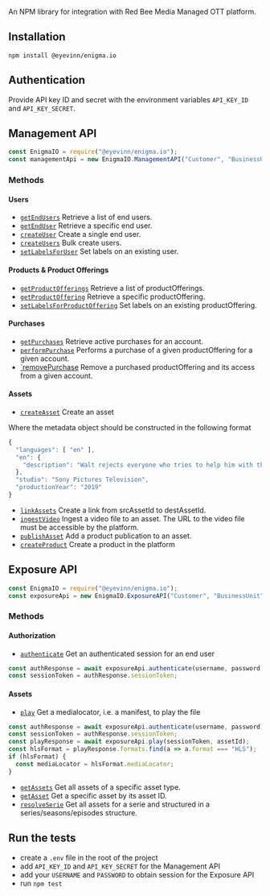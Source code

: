 An NPM library for integration with Red Bee Media Managed OTT platform.

## Installation

```
npm install @eyevinn/enigma.io
```

## Authentication

Provide API key ID and secret with the environment variables `API_KEY_ID` and `API_KEY_SECRET`.

## Management API

```js
const EnigmaIO = require("@eyevinn/enigma.io");
const managementApi = new EnigmaIO.ManagementAPI("Customer", "BusinessUnit");
```

### Methods

#### Users

- [`getEndUsers`](src/api/mgmt.js#L25) Retrieve a list of end users.
- [`getEndUser`](src/api/mgmt.js#L35) Retrieve a specific end user.
- [`createUser`](src/api/mgmt.js#L44) Create a single end user.
- [`createUsers`](src/api/mgmt.js#L56) Bulk create users.
- [`setLabelsForUser`](src/api/mgmt.js#L66) Set labels on an existing user.

#### Products & Product Offerings

- [`getProductOfferings`](src/api/mgmt.js#L78) Retrieve a list of productOfferings.
- [`getProductOffering`](src/api/mgmt.js#L91) Retrieve a specific productOffering.
- [`setLabelsForProductOffering`](src/api/mgmt.js#L100) Set labels on an existing productOffering.

#### Purchases

- [`getPurchases`](src/api/mgmt.js#L110) Retrieve active purchases for an account.
- [`performPurchase`](src/api/mgmt.js#L119) Performs a purchase of a given productOffering for a given account.
- [`removePurchase](src/api/mgmt.js#L128) Remove a purchased productOffering and its access from a given account.

#### Assets

- [`createAsset`](src/api/mgmt.js#L137) Create an asset

Where the metadata object should be constructed in the following format
```js
{
  "languages": [ "en" ],
  "en": {
    "description": "Walt rejects everyone who tries to help him with the cancer. Jesse tries his best to create Walt's meth, with the help of an old friend."
  },
  "studio": "Sony Pictures Television",
  "productionYear": "2019"
}
```

- [`linkAssets`](src/api/mgmt.js#L148) Create a link from srcAssetId to destAssetId.
- [`ingestVideo`](src/api/mgmt.js#L159) Ingest a video file to an asset. The URL to the video file must be accessible by the platform.
- [`publishAsset`](src/api/mgmt.js#L170) Add a product publication to an asset.
- [`createProduct`](src/api/mgmt.js#L188) Create a product in the platform

## Exposure API

```js
const EnigmaIO = require("@eyevinn/enigma.io");
const exposureApi = new EnigmaIO.ExposureAPI("Customer", "BusinessUnit");
```

### Methods

#### Authorization

- [`authenticate`](src/api/exposure.js#L15) Get an authenticated session for an end user

```js
const authResponse = await exposureApi.authenticate(username, password);
const sessionToken = authResponse.sessionToken;
```

#### Assets

- [`play`](src/api/exposure.js#L25) Get a medialocator, i.e. a manifest, to play the file

```js
const authResponse = await exposureApi.authenticate(username, password);
const sessionToken = authResponse.sessionToken;
const playResponse = await exposureApi.play(sessionToken, assetId);
const hlsFormat = playResponse.formats.find(a => a.format === "HLS");
if (hlsFormat) {
  const mediaLocator = hlsFormat.mediaLocator;
}
```

- [`getAssets`](src/api/exposure.js#L34) Get all assets of a specific asset type.
- [`getAsset`](src/api/exposure.js#L46) Get a specific asset by its asset ID.
- [`resolveSerie`](src/api/exposure.js#54) Get all assets for a serie and structured in a series/seasons/episodes structure.


## Run the tests

- create a `.env` file in the root of the project
- add `API_KEY_ID` and `API_KEY_SECRET` for the Management API
- add your `USERNAME` and `PASSWORD` to obtain session for the Exposure API
- run `npm test`
